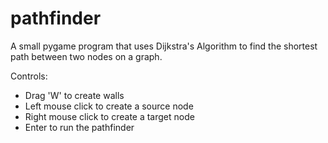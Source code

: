 # pathfinder
A small pygame program that uses Dijkstra's Algorithm to find the shortest path between two nodes on a graph.

Controls:
- Drag 'W' to create walls
- Left mouse click to create a source node
- Right mouse click to create a target node
- Enter to run the pathfinder
